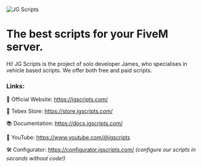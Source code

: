 ![JG Scripts](https://github.com/jgscripts/.github/assets/3826279/9606c246-8a5d-42ba-a0c0-15d2c33e5c92)

# The best scripts for your FiveM server.

Hi! JG Scripts is the project of solo developer James, who specialises in vehicle based scripts. We offer both free and paid scripts.

### Links:

🔗 Official Website: https://jgscripts.com/

🛒 Tebex Store: https://store.jgscripts.com/

📚 Documentation: https://docs.jgscripts.com/

🎥 YouTube: https://www.youtube.com/@jgscripts

🛠️ Configurator: https://configurator.jgscripts.com/ *(configure our scripts in seconds without code!)*
